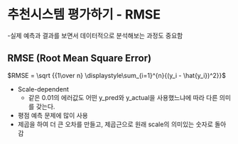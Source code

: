 # 추천시스템 평가하기 - RMSE

-실제 예측과 결과를 보면서 데이터적으로 분석해보는 과정도 중요함

## RMSE (Root Mean Square Error)
$RMSE = \sqrt {{1\over n} \displaystyle\sum_{i=1}^{n}{(y_i - \hat{y_i})^2}}$
- Scale-dependent
    - 같은 0.01의 에러값도 어떤 y_pred와 y_actual을 사용했느냐에 따라 다른 의미를 갖는다.
- 평점 예측 문제에 많이 사용
- 제곱을 하여 더 큰 오차를 만들고, 제곱근으로 원래 scale의 의미있는 숫자로 돌아감